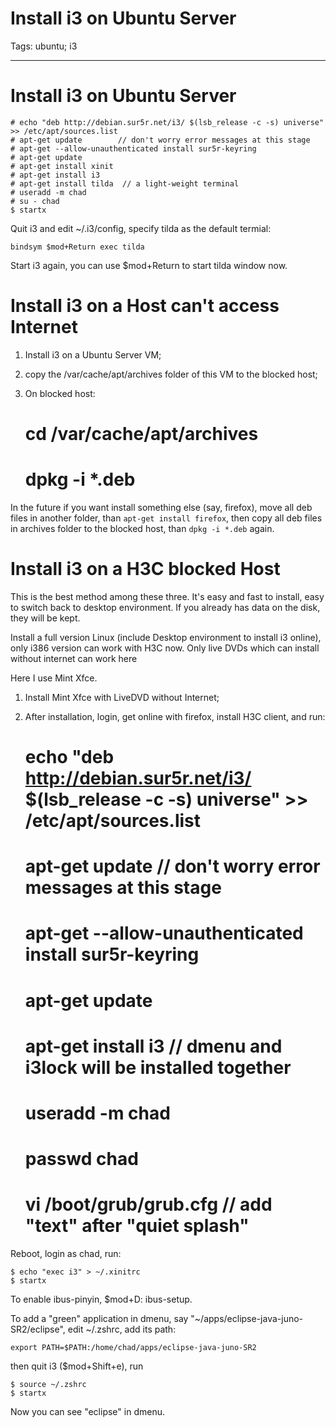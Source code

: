# Install i3 on Ubuntu Server
Tags: ubuntu; i3

------

# Install i3 on Ubuntu Server

    # echo "deb http://debian.sur5r.net/i3/ $(lsb_release -c -s) universe" >> /etc/apt/sources.list
    # apt-get update        // don't worry error messages at this stage
    # apt-get --allow-unauthenticated install sur5r-keyring
    # apt-get update
    # apt-get install xinit
    # apt-get install i3
    # apt-get install tilda  // a light-weight terminal
    # useradd -m chad
    # su - chad
    $ startx

Quit i3 and edit ~/.i3/config, specify tilda as the default termial:

    bindsym $mod+Return exec tilda

Start i3 again, you can use $mod+Return to start tilda window now.

# Install i3 on a Host can't access Internet

1. Install i3 on a Ubuntu Server VM;

1. copy the /var/cache/apt/archives folder of this VM to the blocked host;

1. On blocked host:

    # cd /var/cache/apt/archives
    # dpkg -i *.deb

In the future if you want install something else (say, firefox), move all deb files in another folder, than `apt-get install firefox`, then copy all deb files in archives folder to the blocked host, than `dpkg -i *.deb` again.

# Install i3 on a H3C blocked Host

This is the best method among these three. It's easy and fast to install, easy to switch back to desktop environment. If you already has data on the disk, they will be kept.

Install a full version Linux (include Desktop environment to install i3 online), only i386 version can work with H3C now.
Only live DVDs which can install without internet can work here

Here I use Mint Xfce.

1. Install Mint Xfce with LiveDVD without Internet;

1. After installation, login, get online with firefox, install H3C client, and run:

    # echo "deb http://debian.sur5r.net/i3/ $(lsb_release -c -s) universe" >> /etc/apt/sources.list
    # apt-get update        // don't worry error messages at this stage
    # apt-get --allow-unauthenticated install sur5r-keyring
    # apt-get update
    # apt-get install i3    // dmenu and i3lock will be installed together
    # useradd -m chad
    # passwd chad
    # vi /boot/grub/grub.cfg    // add "text" after "quiet splash"

Reboot, login as chad, run:

    $ echo "exec i3" > ~/.xinitrc
    $ startx

To enable ibus-pinyin, $mod+D: ibus-setup.

To add a "green" application in dmenu, say "~/apps/eclipse-java-juno-SR2/eclipse", edit ~/.zshrc, add its path:

    export PATH=$PATH:/home/chad/apps/eclipse-java-juno-SR2

then quit i3 ($mod+Shift+e), run

    $ source ~/.zshrc
    $ startx

Now you can see "eclipse" in dmenu.

